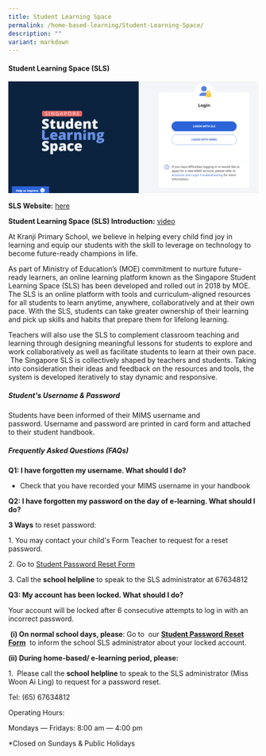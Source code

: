 ```yaml
---
title: Student Learning Space
permalink: /home-based-learning/Student-Learning-Space/
description: ""
variant: markdown
---
```

#### **Student Learning Space (SLS)**

![](/images/Our%20Curriculum/Departments/ICT/Student%20Learning%20Space/SLS_main_page_login_2024.png)



**SLS Website:** [here](https://vle.learning.moe.edu.sg/login)

  
**Student Learning Space (SLS) Introduction:** [video](https://www.youtube.com/watch?v=ht--L3Pj_yQ)
  



At Kranji Primary School, we believe in helping every child find joy in learning and equip our students with the skill to leverage on technology to become future-ready champions in life.

  

As part of Ministry of Education’s (MOE) commitment to nurture future-ready learners, an online learning platform known as the Singapore Student Learning Space (SLS) has been developed and rolled out in 2018 by MOE. The SLS is an online platform with tools and curriculum-aligned resources for all students to learn anytime, anywhere, collaboratively and at their own pace. With the SLS, students can take greater ownership of their learning and pick up skills and habits that prepare them for lifelong learning.       

  
Teachers will also use the SLS to complement classroom teaching and learning through designing meaningful lessons for students to explore and work collaboratively as well as facilitate students to learn at their own pace.   The Singapore SLS is collectively shaped by teachers and students. Taking into consideration their ideas and feedback on the resources and tools, the system is developed iteratively to stay dynamic and responsive.  

##### **Student's Username & Password**


Students have been informed of their MIMS username and password. Username and password are printed in card form and attached to their student handbook.
  

##### **Frequently Asked Questions (FAQs)**


**Q1: I have forgotten my username. What should I do?**   

*   Check that you have recorded your MIMS username in your handbook


  

**Q2: I have forgotten my password on the day of e-learning. What should I do?**

**3 Ways** to reset password:

1\. You may contact your child's Form Teacher to request for a reset password.

2\. Go to [Student Password Reset Form](https://form.gov.sg/5cdcfea6cac839001734c5a9)

3. Call the **school helpline** to speak to the SLS administrator at 67634812



  

**Q3: My account has been locked. What should I do?** 

Your account will be locked after 6 consecutive attempts to log in with an incorrect password. 

 **(i) On normal school days, please**: Go to  our **[Student Password Reset Form](http://go.gov.sg/passwordresetform)**  to inform the school SLS administrator about your locked account. 

**(ii) During home-based/ e-learning period, please:**

1.  Please call the **school helpline** to speak to the SLS administrator (Miss Woon Ai Ling) to request for a password reset.

Tel: (65) 67634812

Operating Hours: 

Mondays ― Fridays: 8:00 am ― 4:00 pm  



\*Closed on Sundays & Public Holidays
